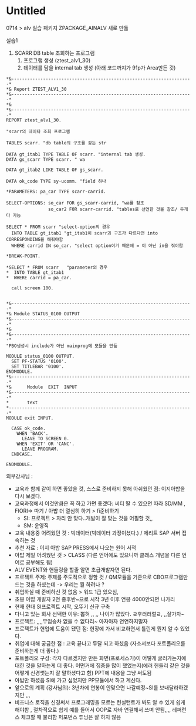 # Untitled

0714 &gt; alv 실습 패키지 ZPACKAGE\_AINALV 새로 만듦

실습1 

1. SCARR DB table 조회하는 프로그램
   1. 프로그램 생성 \(ztest\_alv1\_30\)
   2. 데이터를 담을 internal tab 생성  \(아래 코드까지가 91p가 Area만든 것\)

```text
*&---------------------------------------------------------------------*
*& Report ZTEST_ALV1_30
*&---------------------------------------------------------------------*
*&
*&---------------------------------------------------------------------*
REPORT ztest_alv1_30.

"scarr의 데이타 조회 프로그램

TABLES scarr. "db table의 구조를 갖는 str

DATA gt_itab1 TYPE TABLE OF scarr. "internal tab 생성.
DATA gs_scarr TYPE scarr. " wa

DATA gt_itab2 LIKE TABLE OF gs_scarr.

DATA ok_code TYPE sy-ucomm. "field 하나

*PARAMETERS: pa_car TYPE scarr-carrid.

SELECT-OPTIONS: so_car FOR gs_scarr-carrid, "wa를 참조
                so_car2 FOR scarr-carrid. "tables로 선언한 것을 참조/ 두개 다 가능

SELECT * FROM scarr "select-option의 경우
  INTO TABLE gt_itab1 "gt_itab1이 scarr과 구조가 다르다면 into CORRESPONDING을 해줘야함
  WHERE carrid IN so_car. "select option이기 때문에 = 이 아닌 in을 줘야함

*BREAK-POINT.

*SELECT * FROM scarr   "parameter의 경우
*  INTO TABLE gt_itab1
*  WHERE carrid = pa_car.

  call screen 100.


*&---------------------------------------------------------------------*
*& Module STATUS_0100 OUTPUT
*&---------------------------------------------------------------------*
*&
*&---------------------------------------------------------------------*
"PBO생성시 include가 아닌 mainprog에 모듈을 만듦

MODULE status_0100 OUTPUT.
  SET PF-STATUS '0100'.
  SET TITLEBAR '0100'.
ENDMODULE.
*&---------------------------------------------------------------------*
*&      Module  EXIT  INPUT
*&---------------------------------------------------------------------*
*       text
*----------------------------------------------------------------------*
MODULE exit INPUT.

  CASE ok_code.
    WHEN 'BACK'.
      LEAVE TO SCREEN 0.
    WHEN 'EXIT' OR 'CANC'.
      LEAVE PROGRAM.
  ENDCASE.

ENDMODULE.
```



외부강사님 :  

* 교육과 함께 같이 하면 좋았을 것, 스스로 준비하지 못해 아쉬웠던 점: 이지아밥을 다시 보겠다. 
* 교육과정에서 이것만큼은 꼭 하고 가면 좋겠다: 써티 딸 수 있으면 따라 SD/MM , FIORI=&gt; 따기 / 아밥 더 열심히 하기 &gt; fi준비하기 
  * SI: 프로젝트 &gt; 자리 안 맞다..개발이 잘 맞는 것을 어필할 것,,
  * SM: 운영직 
* 교육 내용중 어려웠던 것 : 빅데이터\(빅데이터 과정이셨다.\) / 메리트 SAP 서버 접속하는 것 
* 추천 자료 : 이지 아밥 SAP PRESS에서 나오는 원어 서적 
* 아밥 제일 어려웠던 것 &gt; CLASS  \(다른 언어에도 있으니까 클래스 개념을 다른 언어로 공부해도 됨\)
* ALV EVENT와 핸들링을 할줄 알면 초급개발자면 된다. 
* 프로젝트 주제: 주제를 주도적으로 정할 것 / QM모듈을 기준으로 CBO프로그램만드는 것을 하셨는데 -&gt; 우리는 뭘 하려나 ?
* 취업하실 때 준비하신 것 없음 &gt; 워드 1급 있으심,
* 초봉 아밥 개발자 2천 중후반~으로 시작 3년 이후 연봉 4000안되면 나가리
* 현재 현대 SI프로젝트 시작, 오뚜기 신규 구축 
* 다니고 있는 회사 선택한 이유: 뽑혀 ,, ,, 나이가 많았다. ㄹ후러러럴ㄹ, ,,잘가자~
* 프로젝트: ,,,,무임승차 없을 수 없다리~ 아자아자 연연하지말자
* 프로젝트가 현업에 도움이 됐던 점: 현장에 가서 비교하면서 틀린게 뭔지 알 수 있었다.
* 취업에 대해 궁금한 점 : 교육 끝나고 두달 되고 하셨음 \(자소서보다 포트폴리오를 준비하는게 더 좋다.\)
* 포트폴리오 구성: 각자 다르겠지만 만든 화면\(프로세스가\)이 어떻게 굴러가는지에 대한 것을 말하는게 더 좋다. 어떤거에 집중을 많이 했었는지\(에러 핸들리 같은 것을 어떻게 신경썻는지 잘 말하셨다고 함\) PPT에 내용을  그냥 써도됨
* 아밥만 하셨음 SI에 가고 싶었지만 PP모듈에서 하고 계신다. 
* 앞으로의 계획 \(강사님의\): 3년차에 연봉이 안맞으면 나갈예정~SI를 보내달라하겠지만 ,,,
* 비즈니스 로직을 신경써서 프로그래밍을 모르는 컨설턴트가 봐도 알 수 있게 쉽게 해야함 , 절차적으로 쉽게 예를 들어서 OOP로 자바 연결해서 쓰며 안됨,,,, 레퍼런스 체크할 때 불리함 퍼포먼스 튜닝은 잘 하지 않음 







